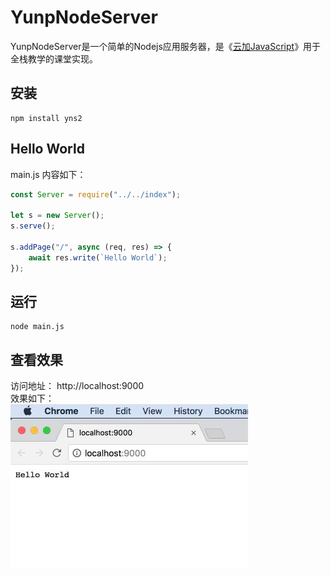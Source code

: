 # YunpNodeServer
YunpNodeServer是一个简单的Nodejs应用服务器，是《[云加JavaScript](https://yunp.top/p/v/1)》用于全栈教学的课堂实现。

## 安装

```shell
npm install yns2
```

## Hello World
main.js 内容如下：  

```javascript
const Server = require("../../index");

let s = new Server();
s.serve();

s.addPage("/", async (req, res) => {
    await res.write(`Hello World`);
});

```

## 运行

```shell
node main.js
```

## 查看效果

访问地址： http://localhost:9000   
效果如下：  
![screenshots/s1.jpg](screenshots/s1.jpg)
